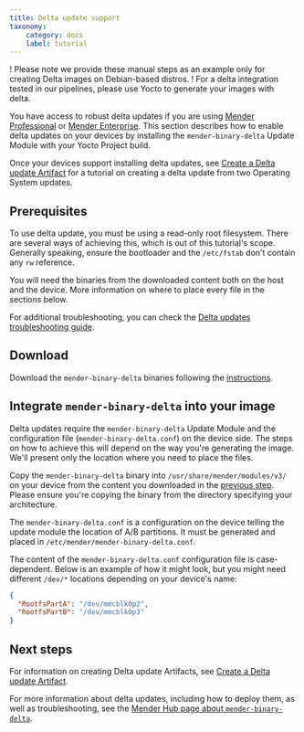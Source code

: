 ```yaml
---
title: Delta update support
taxonomy:
    category: docs
    label: tutorial
---
```


! Please note we provide these manual steps as an example only for creating Delta images on Debian-based distros.
! For a delta integration tested in our pipelines, please use Yocto to generate your images with delta.

You have access to robust delta updates if you are using [Mender Professional](https://mender.io/product/features?target=_blank) or
[Mender Enterprise](https://mender.io/product/features?target=_blank). This section describes how to enable delta updates on your devices by installing the `mender-binary-delta` Update Module with your Yocto Project build.

Once your devices support installing delta updates, see [Create a Delta update Artifact](../../../08.Artifact-creation/05.Create-a-Delta-update-Artifact/docs.md) for a tutorial on creating a delta update from two Operating System updates.

## Prerequisites

To use delta update, you must be using a read-only root filesystem. There are several ways of achieving this, which is out of this tutorial's scope. Generally speaking, ensure the bootloader and the `/etc/fstab` don't contain any `rw` reference.

You will need the binaries from the downloaded content both on the host and the device.
More information on where to place every file in the sections below.

For additional troubleshooting, you can check the [Delta updates troubleshooting guide](../../../301.Troubleshoot/03.Mender-Client/docs.md#delta-updates).

## Download

Download the `mender-binary-delta` binaries following the [instructions](../../../12.Downloads/02.Device-components/docs.md#mender-binary-delta).

## Integrate `mender-binary-delta` into your image

Delta updates require the `mender-binary-delta` Update Module and the configuration file (`mender-binary-delta.conf`) on the device side. The steps on how to achieve this will depend on the way you're generating the image. We'll present only the location where you need to place the files.

Copy the `mender-binary-delta` binary into `/usr/share/mender/modules/v3/` on your device from the content you downloaded in the [previous step](#download). Please ensure you're copying the binary from the directory specifying your architecture.

The `mender-binary-delta.conf` is a configuration on the device telling the update module the location of A/B partitions. It must be generated and placed in `/etc/mender/mender-binary-delta.conf`.

The content of the `mender-binary-delta.conf` configuration file is case-dependent. Below is an example of how it might look, but you might need different `/dev/*` locations depending on your device's name:

```json
{
  "RootfsPartA": "/dev/mmcblk0p2",
  "RootfsPartB": "/dev/mmcblk0p3"
}
```

## Next steps

For information on creating Delta update Artifacts, see [Create a Delta update Artifact](../../../08.Artifact-creation/05.Create-a-Delta-update-Artifact/docs.md).

For more information about delta updates, including how to deploy them, as well as troubleshooting, see the [Mender Hub page about `mender-binary-delta`](https://hub.mender.io/t/robust-delta-update-rootfs/1144?target=_blank).
